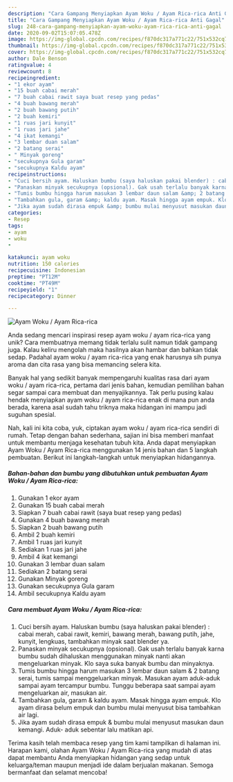 ```yaml
---
description: "Cara Gampang Menyiapkan Ayam Woku / Ayam Rica-rica Anti Gagal"
title: "Cara Gampang Menyiapkan Ayam Woku / Ayam Rica-rica Anti Gagal"
slug: 248-cara-gampang-menyiapkan-ayam-woku-ayam-rica-rica-anti-gagal
date: 2020-09-02T15:07:05.478Z
image: https://img-global.cpcdn.com/recipes/f870dc317a771c22/751x532cq70/ayam-woku-ayam-rica-rica-foto-resep-utama.jpg
thumbnail: https://img-global.cpcdn.com/recipes/f870dc317a771c22/751x532cq70/ayam-woku-ayam-rica-rica-foto-resep-utama.jpg
cover: https://img-global.cpcdn.com/recipes/f870dc317a771c22/751x532cq70/ayam-woku-ayam-rica-rica-foto-resep-utama.jpg
author: Dale Benson
ratingvalue: 4
reviewcount: 8
recipeingredient:
- "1 ekor ayam"
- "15 buah cabai merah"
- "7 buah cabai rawit saya buat resep yang pedas"
- "4 buah bawang merah"
- "2 buah bawang putih"
- "2 buah kemiri"
- "1 ruas jari kunyit"
- "1 ruas jari jahe"
- "4 ikat kemangi"
- "3 lembar duan salam"
- "2 batang serai"
- " Minyak goreng"
- "secukupnya Gula garam"
- "secukupnya Kaldu ayam"
recipeinstructions:
- "Cuci bersih ayam. Haluskan bumbu (saya haluskan pakai blender) : cabai merah, cabai rawit, kemiri, bawang merah, bawang putih, jahe, kunyit, lengkuas, tambahkan minyak saat blender ya."
- "Panaskan minyak secukupnya (opsional). Gak usah terlalu banyak karna bumbu sudah dihaluskan menggunakan minyak nanti akan mengeluarkan minyak. Klo saya suka banyak bumbu dan minyaknya."
- "Tumis bumbu hingga harum masukan 3 lembar daun salam &amp; 2 batang serai, tumis sampai menggeluarkan minyak. Masukan ayam aduk-aduk sampai ayam tercampur bumbu. Tunggu beberapa saat sampai ayam mengeluarkan air, masukan air."
- "Tambahkan gula, garam &amp; kaldu ayam. Masak hingga ayam empuk. Klo ayam dirasa belum empuk dan bumbu mulai menyusut bisa tambahkan air lagi."
- "Jika ayam sudah dirasa empuk &amp; bumbu mulai menyusut masukan daun kemangi. Aduk- aduk sebentar lalu matikan api."
categories:
- Resep
tags:
- ayam
- woku
- 

katakunci: ayam woku  
nutrition: 150 calories
recipecuisine: Indonesian
preptime: "PT12M"
cooktime: "PT49M"
recipeyield: "1"
recipecategory: Dinner

---
```



![Ayam Woku / Ayam Rica-rica](https://img-global.cpcdn.com/recipes/f870dc317a771c22/751x532cq70/ayam-woku-ayam-rica-rica-foto-resep-utama.jpg)

Anda sedang mencari inspirasi resep ayam woku / ayam rica-rica yang unik? Cara membuatnya memang tidak terlalu sulit namun tidak gampang juga. Kalau keliru mengolah maka hasilnya akan hambar dan bahkan tidak sedap. Padahal ayam woku / ayam rica-rica yang enak harusnya sih punya aroma dan cita rasa yang bisa memancing selera kita.



Banyak hal yang sedikit banyak mempengaruhi kualitas rasa dari ayam woku / ayam rica-rica, pertama dari jenis bahan, kemudian pemilihan bahan segar sampai cara membuat dan menyajikannya. Tak perlu pusing kalau hendak menyiapkan ayam woku / ayam rica-rica enak di mana pun anda berada, karena asal sudah tahu triknya maka hidangan ini mampu jadi suguhan spesial.


Nah, kali ini kita coba, yuk, ciptakan ayam woku / ayam rica-rica sendiri di rumah. Tetap dengan bahan sederhana, sajian ini bisa memberi manfaat untuk membantu menjaga kesehatan tubuh kita. Anda dapat menyiapkan Ayam Woku / Ayam Rica-rica menggunakan 14 jenis bahan dan 5 langkah pembuatan. Berikut ini langkah-langkah untuk menyiapkan hidangannya.

<!--inarticleads1-->

##### Bahan-bahan dan bumbu yang dibutuhkan untuk pembuatan Ayam Woku / Ayam Rica-rica:

1. Gunakan 1 ekor ayam
1. Gunakan 15 buah cabai merah
1. Siapkan 7 buah cabai rawit (saya buat resep yang pedas)
1. Gunakan 4 buah bawang merah
1. Siapkan 2 buah bawang putih
1. Ambil 2 buah kemiri
1. Ambil 1 ruas jari kunyit
1. Sediakan 1 ruas jari jahe
1. Ambil 4 ikat kemangi
1. Gunakan 3 lembar duan salam
1. Sediakan 2 batang serai
1. Gunakan  Minyak goreng
1. Gunakan secukupnya Gula garam
1. Ambil secukupnya Kaldu ayam




<!--inarticleads2-->

##### Cara membuat Ayam Woku / Ayam Rica-rica:

1. Cuci bersih ayam. Haluskan bumbu (saya haluskan pakai blender) : cabai merah, cabai rawit, kemiri, bawang merah, bawang putih, jahe, kunyit, lengkuas, tambahkan minyak saat blender ya.
1. Panaskan minyak secukupnya (opsional). Gak usah terlalu banyak karna bumbu sudah dihaluskan menggunakan minyak nanti akan mengeluarkan minyak. Klo saya suka banyak bumbu dan minyaknya.
1. Tumis bumbu hingga harum masukan 3 lembar daun salam &amp; 2 batang serai, tumis sampai menggeluarkan minyak. Masukan ayam aduk-aduk sampai ayam tercampur bumbu. Tunggu beberapa saat sampai ayam mengeluarkan air, masukan air.
1. Tambahkan gula, garam &amp; kaldu ayam. Masak hingga ayam empuk. Klo ayam dirasa belum empuk dan bumbu mulai menyusut bisa tambahkan air lagi.
1. Jika ayam sudah dirasa empuk &amp; bumbu mulai menyusut masukan daun kemangi. Aduk- aduk sebentar lalu matikan api.




Terima kasih telah membaca resep yang tim kami tampilkan di halaman ini. Harapan kami, olahan Ayam Woku / Ayam Rica-rica yang mudah di atas dapat membantu Anda menyiapkan hidangan yang sedap untuk keluarga/teman maupun menjadi ide dalam berjualan makanan. Semoga bermanfaat dan selamat mencoba!
